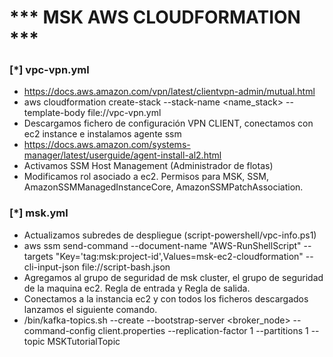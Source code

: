 # *** MSK AWS CLOUDFORMATION ***

### [*] vpc-vpn.yml
- https://docs.aws.amazon.com/vpn/latest/clientvpn-admin/mutual.html
- aws cloudformation create-stack --stack-name <name_stack> --template-body file://vpc-vpn.yml
- Descargamos fichero de configuración VPN CLIENT, conectamos con ec2 instance e instalamos agente ssm
- https://docs.aws.amazon.com/systems-manager/latest/userguide/agent-install-al2.html
- Activamos SSM Host Management (Administrador de flotas)
- Modificamos rol asociado a ec2. Permisos para MSK, SSM, AmazonSSMManagedInstanceCore, AmazonSSMPatchAssociation.

### [*] msk.yml
- Actualizamos subredes de despliegue (script-powershell/vpc-info.ps1)
- aws ssm send-command --document-name "AWS-RunShellScript" --targets "Key='tag:msk:project-id',Values=msk-ec2-cloudformation" --cli-input-json file://script-bash.json
- Agregamos al grupo de seguridad de msk cluster, el grupo de seguridad de la maquina ec2. Regla de entrada y Regla de salida.
- Conectamos a la instancia ec2 y con todos los ficheros descargados lanzamos el siguiente comando.
- <path-to-your-kafka-installation>/bin/kafka-topics.sh --create --bootstrap-server <broker_node> --command-config client.properties --replication-factor 1 --partitions 1 --topic MSKTutorialTopic

